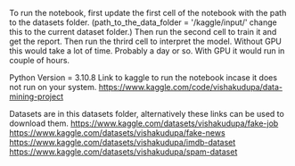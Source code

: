 To run the notebook, first update the first cell of the notebook with the path to the datasets folder. (path_to_the_data_folder = '/kaggle/input/' change this to the current dataset folder.)
Then run the second cell to train it and get the report. 
Then run the thrird cell to interpret the model.
Without GPU this would take a lot of time. Probably a day or so. With GPU it would run in couple of hours. 

Python Version = 3.10.8
Link to kaggle to run the notebook incase it does not run on your system. https://www.kaggle.com/code/vishakudupa/data-mining-project

Datasets are in this datasets folder, alternatively these links can be used to download them. 
https://www.kaggle.com/datasets/vishakudupa/fake-job
https://www.kaggle.com/datasets/vishakudupa/fake-news
https://www.kaggle.com/datasets/vishakudupa/imdb-dataset
https://www.kaggle.com/datasets/vishakudupa/spam-dataset